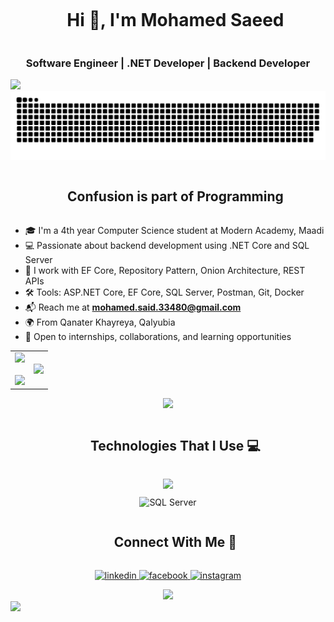 
<div id="user-content-toc">
  <ul align="center">
    <summary><h1 style="display: inline-block">Hi 👋, I'm Mohamed Saeed</h1></summary>
  </ul>
</div>

<h3 align="center">Software Engineer | .NET Developer | Backend Developer</h3>

<!-- horizontal divider -->
<img src="https://user-images.githubusercontent.com/73097560/115834477-dbab4500-a447-11eb-908a-139a6edaec5c.gif">

<!-- h1 without bottom border -->


<!-- snake animation -->
<div align="center">
  <img src="https://github.com/1999AZZAR/1999AZZAR/blob/readme/resources/img/grid-snake.svg" alt="snake" />
</div>

<!-- h2 without bottom border -->
<div id="user-content-toc">
  <ul align="center">
    <summary><h2 style="display: inline-block">Confusion is part of Programming</h2></summary>
  </ul>
</div>

<!-- Intro -->
- 🎓 I'm a 4th year Computer Science student at Modern Academy, Maadi  
- 💻 Passionate about backend development using .NET Core and SQL Server  
- 🔁 I work with EF Core, Repository Pattern, Onion Architecture, REST APIs  
- 🛠️ Tools: ASP.NET Core, EF Core, SQL Server, Postman, Git, Docker  
- 📬 Reach me at **mohamed.said.33480@gmail.com**  
- 🌍 From Qanater Khayreya, Qalyubia  
- 🤝 Open to internships, collaborations, and learning opportunities  

<!-- Stats & Trophies -->
<p align="center">
  <table align="center">
    <tr border="none">
      <td width="50%" align="center">
        <img src="https://github-readme-stats.vercel.app/api?username=Mohamed3-Said&theme=dark&show_icons=true&count_private=true" />
        <br><br>
        <img src="https://github-readme-streak-stats.herokuapp.com/?user=Mohamed3-Said&theme=dark&hide_border=false" />
      </td>
      <td width="50%" align="center">
        <img src="https://github-readme-stats.vercel.app/api/top-langs/?username=Mohamed3-Said&theme=dark&hide_border=false&no-bg=true&no-frame=true&langs_count=10" />
      </td>
    </tr>
  </table>
</p>

<!-- Trophy section -->
<div align="center">
  <img src="https://github-profile-trophy.vercel.app/?username=Mohamed3-Said&theme=radical&row=1&column=7&margin-h=15&margin-w=5&no-bg=true" width="90%" />
</div>

<!-- Tech Stack -->
<div id="user-content-toc">
  <ul align="center">
    <summary><h2 style="display: inline-block">Technologies That I Use 💻</h2></summary>
  </ul>
</div>

<p align="center">
  <img src="https://skillicons.dev/icons?i=cpp,cs,js,dotnet,html,css,postman,git,docker" />
  <br>
  <!-- SQL Server logo same size -->
  <img src="https://cdn.jsdelivr.net/npm/simple-icons@v9/icons/microsoftsqlserver.svg" alt="SQL Server" width="40" height="40" style="margin-top: 10px;" />
</p>

<!-- Connect With Me -->
<div id="user-content-toc">
  <ul align="center">
    <summary><h2 style="display: inline-block">Connect With Me 🤝</h2></summary>
  </ul>
</div>

<p align="center">
  <a href="https://www.linkedin.com/in/mohamed-saeed3/" target="blank">
    <img src="https://user-images.githubusercontent.com/88904952/234979284-68c11d7f-1acc-4f0c-ac78-044e1037d7b0.png" alt="linkedin" height="50" width="50" />
  </a>
  <a href="https://www.facebook.com/mohamed3.said" target="blank">
    <img src="https://raw.githubusercontent.com/simple-icons/simple-icons/develop/icons/facebook.svg" alt="facebook" height="50" width="50" />
  </a>
  <a href="https://www.instagram.com/mohamed3_said?igsh=ZXJlMnl5aGMzamgy" target="blank">
    <img src="https://user-images.githubusercontent.com/88904952/234981169-2dd1e58f-4b7e-468c-8213-034ba62156c3.png" alt="instagram" height="50" width="50" />
  </a>
</p>

<!-- Profile visit count -->
<div align="center">
  <a href="https://visitcount.itsvg.in">
    <img src="https://visitcount.itsvg.in/api?id=Mohamed3-Said&icon=3&color=6" />
  </a>
</div>

<!-- horizontal divider -->
<img src="https://user-images.githubusercontent.com/73097560/115834477-dbab4500-a447-11eb-908a-139a6edaec5c.gif">

